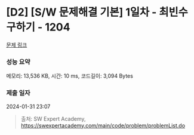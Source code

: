 # [D2] [S/W 문제해결 기본] 1일차 - 최빈수 구하기 - 1204 

[문제 링크](https://swexpertacademy.com/main/code/problem/problemDetail.do?contestProbId=AV13zo1KAAACFAYh) 

### 성능 요약

메모리: 13,536 KB, 시간: 10 ms, 코드길이: 3,094 Bytes

### 제출 일자

2024-01-31 23:07



> 출처: SW Expert Academy, https://swexpertacademy.com/main/code/problem/problemList.do